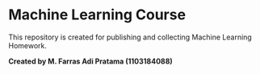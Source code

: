 # Machine Learning Course
This repository is created for publishing and collecting Machine Learning Homework.

**Created by M. Farras Adi Pratama (1103184088)**
